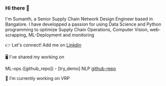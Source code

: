 ### Hi there 👋

I'm Sumanth, a Senior Supply Chain Network Design Engineer based in Bangalore. I have developped a passion for using Data Science and Python programming to optimize Supply Chain Operations, Computer Vision, web-scrapping, ML-Deployment and monitoring

👉 Let's connect!
Add me on [Linkdin](https://www.linkedin.com/in/sumanth-d-8790a180/)

🖥️ I've shared my working on 

ML-ops ([github_repo]) - [try_demo]
NLP [github-repo](https://github.com/slackroo/Machine_learning)

🔭 I’m currently working on VRP 


<!--
**slackroo/slackroo** is a ✨ _special_ ✨ repository because its `README.md` (this file) appears on your GitHub profile.

Here are some ideas to get you started:

- 🔭 I’m currently working on ...
- 🌱 I’m currently learning ...
- 👯 I’m looking to collaborate on ...
- 🤔 I’m looking for help with ...
- 💬 Ask me about ...
- 📫 How to reach me: ...
- 😄 Pronouns: ...
- ⚡ Fun fact: ...
-->
